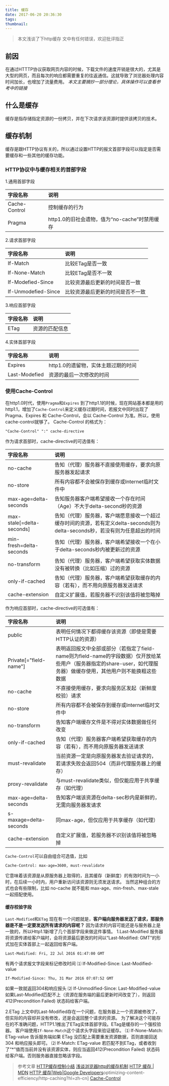 ```yaml
---
title: 缓存
date: 2017-06-20 20:36:30
tags:
thumbnail:
---
```

>本文浅谈了下http缓存
>文中有任何错误，欢迎批评指正

## 前因

  在通过HTTTP协议获取网页内容的时候，下载文件的速度开销是很大的，尤其是大型的网页，而且每次的响应都需要重复的往返通信。这就导致了浏览器处理内容时间加长，也增加了流量费用。
  *本文主要摘抄一部分理论，具体操作可以查看参考中的链接*

## 什么是缓存
  缓存是指存储指定资源的一份拷贝，并在下次请求该资源时提供该拷贝的技术。

## 缓存机制
  缓存是跟HTTP协议有关的，所以通过设置HTTP的报文首部字段可以指定是否需要缓存和一些其他的缓存功能。

### HTTP协议中与缓存相关的首部字段

1.通用首部字段

| 字段名称          | 说明                              |
| :------------ | :------------------------------ |
| Cache-Control | 控制缓存的行为                         |
| Pragma        | http1.0的旧社会遗物，值为“no-cache”时禁用缓存 |

2.请求首部字段

| 字段名称                | 说明               |
| :------------------ | :--------------- |
| If-Match            | 比较ETag是否一致       |
| If-None-Match       | 比较ETag是否不一致      |
| If-Modefied-Since   | 比较资源最后更新的时间是否一致  |
| If-Unmodefied-Since | 比较资源最后更新的时间是否不一致 |


3.响应首部字段

| 字段名称 | 说明      |
| :--- | :------ |
| ETag | 资源的匹配信息 |

4.实体首部字段

| 字段名称          | 说明                    |
| :------------ | :-------------------- |
| Expires       | http1.0的遗留物，实体主题过期的时间 |
| Last-Modefied | 资源的最后一次修改的时间          |

### 使用Cache-Control
  在http1.0时代，使用`Pragma`和`Expires`
  到了http1.1的时候，现在网站基本都是用的http1.1，增加了`Cache-Control`来定义缓存过期时间，若报文中同时出现了 Pragma、Expires 和 Cache-Control，会以 Cache-Control 为准。所以，使用cache-control就够了。
  Cache-Control 的格式为：
  ```
  "Cache-Control" ":" cache-directive
  ```
  作为请求首部时，cache-directive的可选值有：

| 字段名称                      | 说明                                       |
| :------------------------ | :--------------------------------------- |
| no-cache                  | 告知（代理）服务器不直接使用缓存，要求向原服务器发起请求             |
| no-store                  | 所有内容都不会被保存到缓存或Internet临时文件中              |
| max-age=delta-seconds     | 告知服务器客户端希望接收一个存在时间（Age）不大于delta-second秒的资源 |
| max-stale[=delta-seconds] | 告知（代理）服务器，客户端愿意接收一个超过缓存时间的资源，若有定义delta-seconds则为delta-seconds秒，若没有则为任意超出的时间 |
| min-fresh=delta-seconds   | 告知（代理）服务器，客户端希望接收一个在小于delta-seconds秒内被更新过的资源 |
| no-transform              | 告知（代理）服务器，客户端希望获取实体数据没有被转换（比如压缩）过的资源     |
| only-if-cached            | 告知（代理）服务器，客户端希望获取缓存的内容（若有），而不用向原服务器发送请求  |
| cache-extension           | 自定义扩展值，若服务器不识别该值将被忽略掉                    |

作为响应首部时，cache-directive的可选值有：

| 字段名称                   | 说明                                       |
| :--------------------- | :--------------------------------------- |
| public                 | 表明任何情况下都得缓存该资源（即使是需要HTTP认证的资源）           |
| Private[="field-name"] | 表明返回报文中全部或部分（若指定了field-name则为field-name的字段数据）仅开放给某些用户（服务器指定的share-user，如代理服务器）做缓存使用，其他用户则不能换粗这些数据 |
| no-cache               | 不直接使用缓存，要求向服务区发起（新鲜度校验）请求                |
| no-store               | 所有内容都不会被保存到缓存或Internet临时文件中              |
| no-transform           | 告知客户端缓存文件是不得对实体数据做任何改变                   |
| only-if-cached         | 告知（代理）服务器客户端希望获取缓存的内容（若有），而不用向原服务器发送请求   |
| must-revalidate        | 当前资源一定是向原服务器发去验证请求的，若请求失败会返回504（而非代理服务器上的缓存） |
| proxy-revalidate       | 与must-revalidate类似，但仅能应用于共享缓存（如代理）       |
| max-age=delta-seconds  | 告知客户端该资源在delta-sec秒内是新鲜的，无需向服务器发请求       |
| s-maxage=delta-seconds | 同max-age，但仅应用于共享缓存（如代理）                  |
| cache-extension        | 自定义扩展值，若服务器不识别该值将被忽略掉                    |

`Cache-Control`可以自由组合可选值，比如
```
Cache-Control: max-age=3600, must-revalidate
```
它意味着该资源是从原服务器上取得的，且其缓存（新鲜度）的有效时间为一小时，在后续一小时内，用户重新访问该资源则无须发送请求。 当然这种组合的方式也会有些限制，比如 no-cache 就不能和 max-age、min-fresh、max-stale 一起搭配使用。

#### 缓存校验字段
  `Last-Modified`和`ETag`
  现在有一个问题就是，**客户端向服务器发送了请求，那服务器是不是一定要发送所有请求的内容呢？**
  因为请求的内容可能还是与服务器上是一致的，所以Http1.1新增了几个首部字段来做这件事情。
1.Last-Modified
  服务器将资源传递给客户端时，会将资源最后更改的时间以“Last-Modified: GMT”的形式加在实体首部上一起返回给客户端。
  ```
  Last-Modified: Fri, 22 Jul 2016 01:47:00 GMT
  ```
  有两个请求报文字段来标记修改时间
  ⑴ If-Modified-Since: Last-Modified-value
  ```
  If-Modified-Since: Thu, 31 Mar 2016 07:07:52 GMT
  ```
  如果一致就返回304和响应报头
  ⑵ If-Unmodified-Since: Last-Modified-value
 如果Last-Modified匹配不上（资源在服务端的最后更新时间改变了），则返回412(Precondition Failed) 状态码给客户端。

2.ETag
  上文中的Last-Modified存在一个问题，在服务器上一个资源被修改了，但实际的内容却并没有修改，还是会返回整个请求的资源。
  为了解决这个可能存在的不准确问题，HTTP1.1推出了ETag实体首部字段。ETag是缓存的一个强校验器。
  客户端使用`If-None-Match`这个请求头字段来验证缓存。
  ⑴ If-None-Match: ETag-value
  告诉服务端如果 ETag 没匹配上需要重发资源数据，否则直接回送304 和响应报头即可。
  ⑵ If-Match: ETag-value
  若匹配不到ETag，或者收到了“*”值而当前并没有该资源实体，则应当返回412(Precondition Failed) 状态码给客户端。否则服务器直接忽略该字段。


  >参考文章
  >[HTTP缓存控制小结](http://imweb.io/topic/5795dcb6fb312541492eda8c)
  >[浅谈浏览器http的缓存机制](http://www.cnblogs.com/vajoy/p/5341664.html)
  >[HTTP 缓存 | MDN](https://developer.mozilla.org/zh-CN/docs/Web/HTTP/Caching_FAQ)
  >[HTTP 缓存|Web|Google Developers](https://developers.google.com/web/fundamentals/performance/)optimizing-content-efficiency/http-caching?hl=zh-cn]
  >[Cache-Control](https://developer.mozilla.org/zh-CN/docs/Web/HTTP/Headers/Cache-Control)